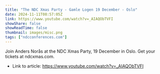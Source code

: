 ```yaml
---
title: "The NDC Xmas Party - Gamle Logen 19 December - Oslo"
date: 2024-11-11T08:57:05Z
link: https://www.youtube.com/watch?v=_AIAQObTVFI
showShare: false
showReadTime: false
thumbnail: images/misc.png
tags: ["ndcconferences.com"]
---
```

Join Anders Norås at the NDC Xmas Party, 19 December in Oslo. Get your tickets at ndcxmas.com.

- Link to article: https://www.youtube.com/watch?v=_AIAQObTVFI